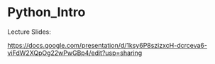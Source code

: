# Python_Intro

Lecture Slides:

https://docs.google.com/presentation/d/1ksy6P8szizxcH-dcrceva6-viFdW2XQpOg22wPwGBp4/edit?usp=sharing
